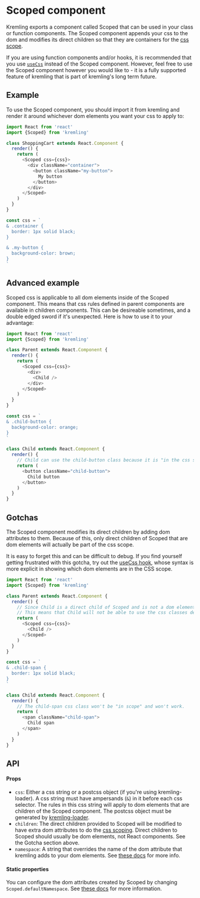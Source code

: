 # Scoped component
Kremling exports a component called Scoped that can be used in your class or function components.
The Scoped component appends your css to the dom and modifies its direct children so that they
are containers for the [css scope](/concepts/scoped-css.md).

If you are using function components and/or hooks, it is recommended that you use [`useCss`](use-css.md)
instead of the Scoped component. However, feel free to use the Scoped component however you would like to - it
is a fully supported feature of kremling that is part of kremling's long term future.

## Example
To use the Scoped component, you should import it from kremling and render it around whichever
dom elements you want your css to apply to:

```js
import React from 'react'
import {Scoped} from 'kremling'

class ShoppingCart extends React.Component {
  render() {
    return (
      <Scoped css={css}>
        <div className="container">
          <button className="my-button">
            My button
          </button>
        </div>
      </Scoped>
    )
  }
}

const css = `
& .container {
  border: 1px solid black;
}

& .my-button {
  background-color: brown;
}
`
```

## Advanced example
Scoped css is applicable to all dom elements inside of the Scoped component. This means that css rules defined in parent components
are available in children components. This can be desireable sometimes, and a double edged sword if it's unexpected. Here is how
to use it to your advantage:

```js
import React from 'react'
import {Scoped} from 'kremling'

class Parent extends React.Component {
  render() {
    return (
      <Scoped css={css}>
        <div>
          <Child />
        </div>
      </Scoped>
    )
  }
}

const css = `
& .child-button {
  background-color: orange;
}
`

class Child extends React.Component {
  render() {
    // Child can use the child-button class because it is "in the css scope."
    return (
      <button className="child-button">
        Child button
      </button>
    )
  }
}
```

## Gotchas
The Scoped component modifies its direct children by adding dom attributes to them. Because of this, only direct children of Scoped
that are dom elements will actually be part of the css scope.

It is easy to forget this and can be difficult to debug. If you find yourself getting frustrated with this gotcha, try out the
[useCss hook](use-css.md), whose syntax is more explicit in showing which dom elements are in the CSS scope.

```js
import React from 'react'
import {Scoped} from 'kremling'

class Parent extends React.Component {
  render() {
    // Since Child is a direct child of Scoped and is not a dom element, the "gotcha" applies.
    // This means that Child will not be able to use the css classes defined in Parent.
    return (
      <Scoped css={css}>
        <Child />
      </Scoped>
    )
  }
}

const css = `
& .child-span {
  border: 1px solid black;
}
`

class Child extends React.Component {
  render() {
    // The child-span css class won't be "in scope" and won't work.
    return (
      <span className="child-span">
        Child span
      </span>
    )
  }
}
```

## API
#### Props
- `css`: Either a css string or a postcss object (if you're using kremling-loader). A css string must have ampersands (`&`) in it before each css selector.
  The rules in this css string will apply to dom elements that are children of the Scoped component. The postcss object must be generated
  by [kremling-loader](/walkthrough/kremling-loader.md).
- `children`: The direct children provided to Scoped will be modified to have extra dom attributes to do the
  [css scoping](/concepts/scoped-css.md). Direct children to Scoped should usually be dom elements, not React components.
  See the Gotcha section above.
- `namespace`: A string that overrides the name of the dom attribute that kremling adds to your dom elements.
  See [these docs](/walkthrough/configuration.md) for more info.

#### Static properties
You can configure the dom attributes created by Scoped by changing `Scoped.defaultNamespace`. See [these docs](/walkthrough/configuration.md) for
more information.
